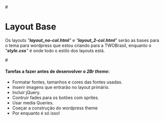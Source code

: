 ﻿#<h1>Layout Base</h1>
<p>Os layouts <em>"<strong>layout_no-col.html</strong>"</em> e <em>"<strong>layout_2-col.html</strong>"</em> ser&atilde;o as bases
para o tema para wordpress que estou criando para a TWOBrasil, enquanto o <em>"<strong>style.css</strong>"</em> é onde todo o
estilo dos layouts est&aacute;.</p>

#<h4>Tarefas a fazer antes de desenvolver o <strong><em>2Br theme</em></strong>:</h4>
<ul>
  <li>Formatar fontes, tamanhos e cores das fontes usadas.</li>
  <li>Inserir imagens que entrarão no layout primário.</li>
  <li>Incluir jQuery.</li>
  <li>Contruir fades para os botões com sprites.</li>
  <li>Usar media Queries.</li>
  <li>Coeçar a construção do wordpress theme</li>
  <li>Por enquanto é só isso!</li>
</ul>
